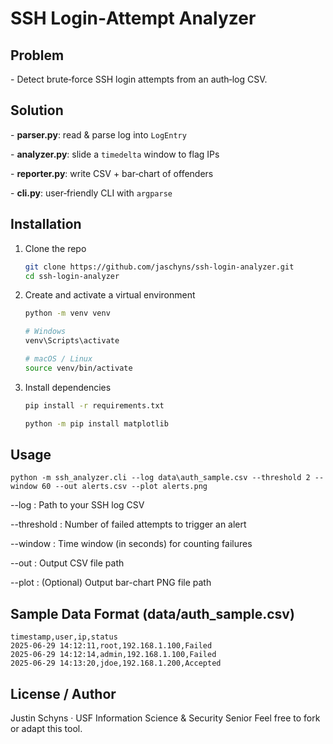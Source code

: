 # SSH Login‐Attempt Analyzer

## Problem

\- Detect brute‐force SSH login attempts from an auth‐log CSV.



## Solution

\- **parser.py**: read & parse log into `LogEntry`

\- **analyzer.py**: slide a `timedelta` window to flag IPs

\- **reporter.py**: write CSV + bar‐chart of offenders

\- **cli.py**: user‐friendly CLI with `argparse`


## Installation

1. Clone the repo

    ```bash
    git clone https://github.com/jaschyns/ssh-login-analyzer.git
    cd ssh-login-analyzer
    ```

2. Create and activate a virtual environment

    ```bash
    python -m venv venv

    # Windows
    venv\Scripts\activate

    # macOS / Linux
    source venv/bin/activate
    ```

3. Install dependencies

    ```bash
    pip install -r requirements.txt

    python -m pip install matplotlib
    ```


## Usage
  
```
python -m ssh_analyzer.cli --log data\auth_sample.csv --threshold 2 --window 60 --out alerts.csv --plot alerts.png
```
      

--log : Path to your SSH log CSV

--threshold : Number of failed attempts to trigger an alert

--window : Time window (in seconds) for counting failures

--out : Output CSV file path

--plot : (Optional) Output bar-chart PNG file path

## Sample Data Format (data/auth_sample.csv)

```
timestamp,user,ip,status
2025-06-29 14:12:11,root,192.168.1.100,Failed
2025-06-29 14:12:14,admin,192.168.1.100,Failed
2025-06-29 14:13:20,jdoe,192.168.1.200,Accepted
```

## License / Author
Justin Schyns · USF Information Science & Security Senior
Feel free to fork or adapt this tool.
